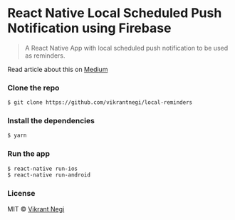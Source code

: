 # React Native Local Scheduled Push Notification using Firebase

> A React Native App with local scheduled push notification to be used as reminders.

Read article about this on [Medium](https://medium.com/better-programming/react-native-local-scheduled-push-notification-with-firebase-8c775b71c35c)

### Clone the repo

```bash
$ git clone https://github.com/vikrantnegi/local-reminders
```

### Install the dependencies

```bash
$ yarn
```

### Run the app

```bash
$ react-native run-ios
$ react-native run-android
```

### License

MIT © [Vikrant Negi](https://github.com/vikrantnegi)
